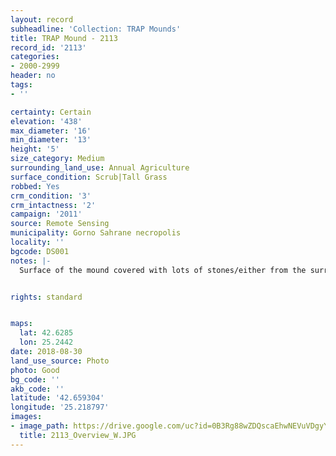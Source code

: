```yaml
---
layout: record
subheadline: 'Collection: TRAP Mounds'
title: TRAP Mound - 2113
record_id: '2113'
categories:
- 2000-2999
header: no
tags:
- ''

certainty: Certain
elevation: '438'
max_diameter: '16'
min_diameter: '13'
height: '5'
size_category: Medium
surrounding_land_use: Annual Agriculture
surface_condition: Scrub|Tall Grass
robbed: Yes
crm_condition: '3'
crm_intactness: '2'
campaign: '2011'
source: Remote Sensing
municipality: Gorno Sahrane necropolis
locality: ''
bgcode: DS001
notes: |-
  Surface of the mound covered with lots of stones/either from the surrounding pasture or from the mound.


rights: standard


maps:
  lat: 42.6285
  lon: 25.2442
date: 2018-08-30
land_use_source: Photo
photo: Good
bg_code: ''
akb_code: ''
latitude: '42.659304'
longitude: '25.218797'
images:
- image_path: https://drive.google.com/uc?id=0B3Rg88wZDQscaEhwNEVuVDgyYUU
  title: 2113_Overview_W.JPG
---
```

